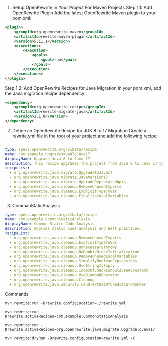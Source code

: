 1. Setup OpenRewrite in Your Project
For Maven Projects
Step 1.1: Add OpenRewrite Plugin
Add the latest OpenRewrite Maven plugin to your pom.xml:

```xml
<plugin>
    <groupId>org.openrewrite.maven</groupId>
    <artifactId>rewrite-maven-plugin</artifactId>
    <version>5.11.1</version>
    <executions>
        <execution>
            <goals>
                <goal>run</goal>
            </goals>
        </execution>
    </executions>
</plugin>
```

Step 1.2: Add OpenRewrite Recipes for Java Migration
In your pom.xml, add the Java migration recipe dependency:

```xml
<dependency>
    <groupId>org.openrewrite.recipe</groupId>
    <artifactId>rewrite-migrate-java</artifactId>
    <version>2.1.0</version>
</dependency>
```

2. Define an OpenRewrite Recipe for JDK 8 to 17 Migration
Create a rewrite.yml file in the root of your project and add the following recipe:
```yml

type: specs.openrewrite.org/v1beta/recipe
name: com.example.UpgradeJava8ToJava17
displayName: Upgrade Java 8 to Java 17
description: This recipe upgrades the project from Java 8 to Java 17 by applying necessary migrations.
recipeList:
  - org.openrewrite.java.migrate.UpgradeToJava17
  - org.openrewrite.java.migrate.JavaVersion17
  - org.openrewrite.java.migrate.UpgradeDeprecatedApis
  - org.openrewrite.java.cleanup.RemoveUnusedImports
  - org.openrewrite.java.cleanup.ExplicitTypeToVar
  - org.openrewrite.java.cleanup.FinalizeLocalVariables
```
3. CommanStaticAnalysis
```yml
type: specs.openrewrite.org/v1beta/recipe
name: com.example.CommonStaticAnalysis
displayName: Common Static Code Analysis
description: Applies static code analysis and best practices.
recipeList:
  - org.openrewrite.java.cleanup.RemoveUnusedImports
  - org.openrewrite.java.cleanup.ExplicitTypeToVar
  - org.openrewrite.java.cleanup.UnnecessaryThrows
  - org.openrewrite.java.cleanup.NoDoubleBraceInitialization
  - org.openrewrite.java.cleanup.RemoveUnusedLocalVariables
  - org.openrewrite.java.cleanup.SimplifyBooleanExpressions
  - org.openrewrite.java.cleanup.UseStringIsEmpty
  - org.openrewrite.java.cleanup.IndexOfChecksShouldUseAConstant
  - org.openrewrite.java.cleanup.UseDiamondOperator
  - org.openrewrite.java.cleanup.Cleanup
  - org.openrewrite.java.security.FindTextUseOfCreditCardNumber

   ```

Commands
```
mvn rewrite:run -Drewrite.configLocation=./rewrite.yml
```
```
mvn rewrite:run -Drewrite.activeRecipes=com.example.CommonStaticAnalysis
```
```
mvn rewrite:run -Drewrite.activeRecipes=org.openrewrite.java.migrate.UpgradeToJava17
```
```
mvn rewrite:dryRun -Drewrite.configLocation=rewrite.yml -X
```
